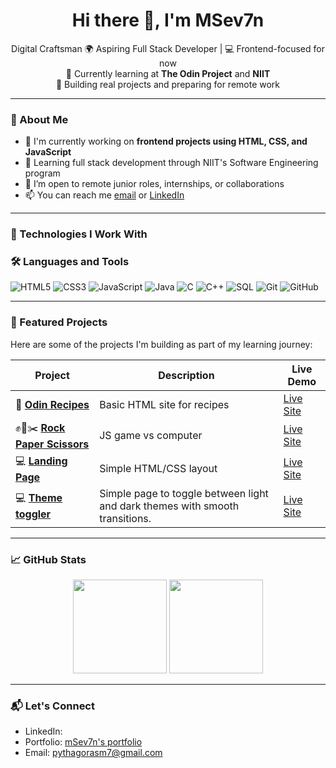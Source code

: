 <h1 align="center">Hi there 👋, I'm MSev7n</h1>

<p align="center">
  Digital Craftsman
  🌍 Aspiring Full Stack Developer | 💻 Frontend-focused for now  
  <br />
  🚀 Currently learning at <strong>The Odin Project</strong> and <strong>NIIT</strong>  
  <br />
  🔧 Building real projects and preparing for remote work
</p>

---

### 🧠 About Me

- 🔭 I'm currently working on **frontend projects using HTML, CSS, and JavaScript**
- 🌱 Learning full stack development through NIIT's Software Engineering program
- 🤝 I’m open to remote junior roles, internships, or collaborations
- 📫 You can reach me [email](mailto:pythagorasm7@gmail.com) or [LinkedIn](#)

---

### 🔧 Technologies I Work With

### 🛠️ Languages and Tools

![HTML5](https://img.shields.io/badge/HTML5-E34F26?style=flat&logo=html5&logoColor=white)
![CSS3](https://img.shields.io/badge/CSS3-1572B6?style=flat&logo=css3&logoColor=white)
![JavaScript](https://img.shields.io/badge/JavaScript-F7DF1E?style=flat&logo=javascript&logoColor=black)
![Java](https://img.shields.io/badge/Java-007396?style=flat&logo=java&logoColor=white)
![C](https://img.shields.io/badge/C-00599C?style=flat&logo=c&logoColor=white)
![C++](https://img.shields.io/badge/C++-00599C?style=flat&logo=c%2B%2B&logoColor=white)
![SQL](https://img.shields.io/badge/SQL-4479A1?style=flat&logo=postgresql&logoColor=white)
![Git](https://img.shields.io/badge/Git-F05032?style=flat&logo=git&logoColor=white)
![GitHub](https://img.shields.io/badge/GitHub-181717?style=flat&logo=github&logoColor=white)


---

### 📂 Featured Projects

Here are some of the projects I'm building as part of my learning journey:

| Project | Description | Live Demo |
|--------|-------------|-----------|
| 🍲 **[Odin Recipes](https://github.com/mSev7n/odin-recipes)** | Basic HTML site for recipes | [Live Site](https://msev7n.github.io/odin-recipes/) |
| ✊📄✂️ **[Rock Paper Scissors](https://github.com/mSev7n/rps)** | JS game vs computer | [Live Site](https://msev7n.github.io/RPS/) |
| 💻 **[Landing Page](https://github.com/mSev7n/odin-landing-page)** | Simple HTML/CSS layout | [Live Site](https://msev7n.github.io/odin-landing-page/) |
| 💻 **[Theme toggler](https://github.com/mSev7n/theme_switcher)** | Simple page to toggle between light and dark themes with smooth transitions. | [Live Site](https://msev7n.github.io/theme_switcher/) |

---

### 📈 GitHub Stats

<p align="center">
  <img src="https://github-readme-stats.vercel.app/api?username=mSev7n&show_icons=true&theme=default" height="150"/>
  <img src="https://github-readme-stats.vercel.app/api/top-langs/?username=mSev7n&layout=compact&theme=default" height="150"/>
</p>

---

### 📬 Let's Connect

- LinkedIn: 
- Portfolio: [mSev7n's portfolio](https://msev7n.github.io/Portfolio-project/)
- Email: [pythagorasm7@gmail.com](mailto:pythagorasm7@gmail.com)



<!--
**mSev7n/mSev7n** is a ✨ _special_ ✨ repository because its `README.md` (this file) appears on your GitHub profile.

Here are some ideas to get you started:

- 🔭 I’m currently working on ...
- 🌱 I’m currently learning ...
- 👯 I’m looking to collaborate on ...
- 🤔 I’m looking for help with ...
- 💬 Ask me about ...
- 📫 How to reach me: ...
- 😄 Pronouns: ...
- ⚡ Fun fact: ...
-->

